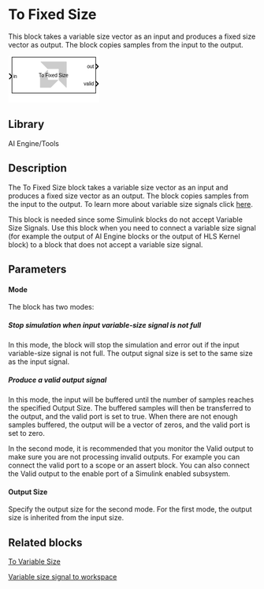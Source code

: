 # To Fixed Size

This block takes a variable size vector as an input and produces a fixed
size vector as output. The block copies samples from the input to the
output.

  
![](./Images/block.png)  

## Library

AI Engine/Tools

## Description

The To Fixed Size block takes a variable size vector as an input and
produces a fixed size vector as an output. The block copies samples from
the input to the output. To learn more about variable size signals click [here](../../GEN/variable_size_signal/README.md).

This block is needed since some Simulink blocks do not accept Variable Size Signals. Use this block when you need to connect a variable size signal (for example the output of AI Engine blocks or the output of HLS Kernel block) to a
block that does not accept a variable size signal.
 

## Parameters

#### Mode  
The block has two modes:

##### Stop simulation when input variable-size signal is not full 
In this mode, the block will stop the simulation and error out if the input variable-size signal is not full. The output signal size is set to the same size as the input signal.

##### Produce a valid output signal 
In this mode, the input will be buffered until the number of samples reaches the specified Output Size. The buffered samples will then be transferred to the output, and the valid port is set to true. When there are not enough samples buffered, the output will be a vector of zeros, and the valid port is set to zero.

In the second mode, it is recommended that you monitor the Valid output to make sure
you are not processing invalid outputs. For example you can connect the valid port to a scope or an assert block. You can also connect the Valid
output to the enable port of a Simulink enabled subsystem.

#### Output Size
Specify the output size for the second mode. For the first mode, the output size is inherited from the input size.



## Related blocks
[To Variable Size](../To_Variable_Size/README.md)

[Variable size signal to workspace](../Variable_Size_Signal_to_Workspace/README.md)

